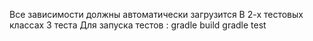 Все зависимости должны автоматически загрузится
В 2-х тестовых классах 3 теста
Для запуска тестов : 
gradle build
gradle test
